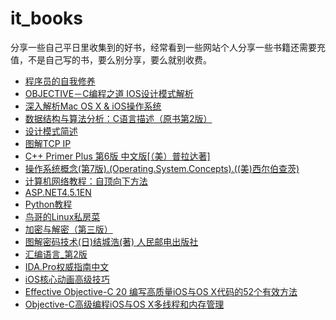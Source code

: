 # it_books
分享一些自己平日里收集到的好书，经常看到一些网站个人分享一些书籍还需要充值，不是自己写的书，要么别分享，要么就别收费。
- [程序员的自我修养](https://pan.baidu.com/s/1sNeVPw0BprN2X43otGE5Ng)
- [OBJECTIVE－C编程之道  IOS设计模式解析](https://pan.baidu.com/s/1DegumrS9DE-re_e4M0xKyg)
- [深入解析Mac OS X & iOS操作系统](https://pan.baidu.com/s/18LOQK069b5FXBBQvxmDbBA)
- [数据结构与算法分析：C语言描述（原书第2版）](https://pan.baidu.com/s/16LxzrwgJ_nhiHEDF0XHNuw)
- [设计模式简述](https://pan.baidu.com/s/1VjAIdcypy6gCA1KzbNyb1g)
- [图解TCP IP](https://pan.baidu.com/s/1r39VAlNKer0mx9iHyXwWog)
- [C++ Primer Plus 第6版 中文版[（美）普拉达著] ](https://pan.baidu.com/s/1RJ3IZxJYfuYqEQ-j1RPJVQ)
- [操作系统概念(第7版).(Operating.System.Concepts).((美)西尔伯查茨)](https://pan.baidu.com/s/11Fwuq0RpaOtp90tBDZY9YQ)
- [计算机网络教程：自顶向下方法](https://pan.baidu.com/s/1WvIXrbvRdbuQGmd-BkCRuw)
- [ASP.NET4.5.1EN](https://pan.baidu.com/s/1jOpmnGzDF1aYJXI54DkMrA)
- [Python教程](https://pan.baidu.com/s/1Wg0IZQa1keNWsxcKBafJow)
- [鸟哥的Linux私房菜](https://pan.baidu.com/s/1wJe4RSg3utPg55nmKg48Ww)
- [加密与解密（第三版）](https://pan.baidu.com/s/1OwqwAqcuaiHuUen00u2sOA)
- [图解密码技术(日)结城浩(著) 人民邮电出版社 ](https://pan.baidu.com/s/1EV2dI2SFud8QMk5urpaw9A)
- [汇编语言_第2版](https://pan.baidu.com/s/1L_6mRYjjsCtO_13NvYcv2g)
- [IDA.Pro权威指南中文](https://pan.baidu.com/s/1IppCllTtPBVrc4TeaO-FEw)
- [iOS核心动画高级技巧](https://pan.baidu.com/s/1QOeur1sL_HtkGfAL_vgU5A)
- [Effective Objective-C 20 编写高质量iOS与OS X代码的52个有效方法](https://pan.baidu.com/s/1PN7gRtaFWM6XYy8zS0VhLQ)
- [Objective-C高级编程iOS与OS X多线程和内存管理](https://pan.baidu.com/s/1Ysx92GjfvSR0mVQlWXPoDQ)
